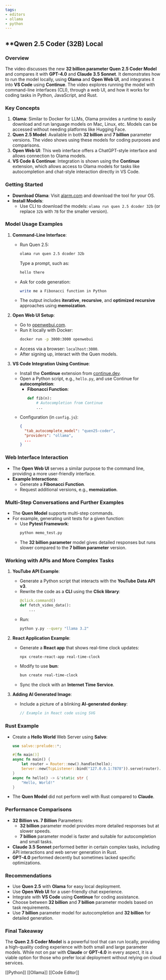 ```yaml
---
tags:
- editors
- ollama
- python
---
```


## **Qwen 2.5 Coder (32B) Local

### Overview

The video discusses the new **32 billion parameter Quen 2.5 Coder Model** and compares it with **GPT-4.0** and **Claude 3.5 Sonnet**. It demonstrates how to run the model locally, using **Olama** and **Open Web UI**, and integrates it into **VS Code** using **Continue**. The video explores running the model with command-line interfaces (CLI), through a web UI, and how it works for coding tasks in Python, JavaScript, and Rust.

### Key Concepts

1. **Olama**: Similar to Docker for LLMs, Olama provides a runtime to easily download and run language models on Mac, Linux, etc. Models can be accessed without needing platforms like Hugging Face.
2. **Quen 2.5 Model**: Available in both **32 billion** and **7 billion** parameter versions. The video shows using these models for coding purposes and comparisons.
3. **Open Web UI**: This web interface offers a ChatGPT-style interface and allows connection to Olama models.
4. **VS Code & Continue**: Integration is shown using the **Continue** extension, which allows access to Olama models for tasks like autocompletion and chat-style interaction directly in VS Code.

### Getting Started

- **Download Olama**: Visit [alarm.com](https://alarm.com) and download the tool for your OS.
- **Install Models**:
  - Use CLI to download the models: `olama run quen 2.5 dcoder 32b` (or replace `32b` with `7B` for the smaller version).

### Model Usage Examples

1. **Command-Line Interface**:
   - Run Quen 2.5:
     ```bash
     olama run quen 2.5 dcoder 32b
     ```

     Type a prompt, such as:

     ```bash
     hello there
     ```
   - Ask for code generation:
     ```bash
     write me a Fibonacci function in Python
     ```
   - The output includes **iterative**, **recursive**, and **optimized recursive** approaches using **memoization**.

2. **Open Web UI Setup**:
   - Go to [openwebui.com](https://openwebui.com).
   - Run it locally with Docker:
     ```bash
     docker run -p 3000:3000 openwebui
     ```
   - Access via a browser: `localhost:3000`.
   - After signing up, interact with the Quen models.

3. **VS Code Integration Using Continue**:
   - Install the **Continue** extension from [continue.dev](https://continue.dev).
   - Open a Python script, e.g., `hello.py`, and use Continue for **autocompletion**:
     - **Fibonacci Function**:
       ```python
       def fib(n):
           # Autocompletion from Continue
           ...
       ```
   - Configuration (in `config.js`):
     ```json
     {
       "tab_autocomplete_model": "quen25-coder",
       "providers": "ollama",
       ...
     }
     ```

### Web Interface Interaction

- The **Open Web UI** serves a similar purpose to the command line, providing a more user-friendly interface.
- **Example Interactions**:
  - Generate a **Fibonacci Function**.
  - Request additional versions, e.g., **memoization**.

### Multi-Step Conversations and Further Examples

- The **Quen Model** supports multi-step commands.
- For example, generating unit tests for a given function:
  - Use **Pytest Framework**:
    ```bash
    python memo_test.py
    ```
  - The **32 billion parameter** model gives detailed responses but runs slower compared to the **7 billion parameter** version.

### Working with APIs and More Complex Tasks

1. **YouTube API Example**:
   - Generate a Python script that interacts with the **YouTube Data API v3**.
   - Rewrite the code as a **CLI** using the **Click library**:
     ```python
     @click.command()
     def fetch_video_data():
         ...
     ```
   - Run:
     ```bash
     python y.py --query "llama 3.2"
     ```

2. **React Application Example**:
   - Generate a **React app** that shows real-time clock updates:
     ```bash
     npx create-react-app real-time-clock
     ```
   - Modify to use **bun**:
     ```bash
     bun create real-time-clock
     ```
   - Sync the clock with an **Internet Time Service**.

3. **Adding AI Generated Image**:
   - Include a picture of a blinking **AI-generated donkey**:
     ```javascript
     // Example in React code using SVG
     ```

### Rust Example

- Create a **Hello World** Web Server using **Salvo**:
  ```rust
  use salvo::prelude::*;

  #[fn main()]
  async fn main() {
      let router = Router::new().handle(hello);
      Server::new(TcpListener::bind("127.0.0.1:7878")).serve(router).await;
  }
  async fn hello() -> &'static str {
      "Hello, World!"
  }
  ```
- The **Quen Model** did not perform well with Rust compared to **Claude**.

### Performance Comparisons

- **32 Billion vs. 7 Billion** Parameters:
  - **32 billion** parameter model provides more detailed responses but at slower speeds.
  - **7 billion** parameter model is faster and suitable for autocompletion and small tasks.
- **Claude 3.5 Sonnet** performed better in certain complex tasks, including API interactions and web server generation in Rust.
- **GPT-4.0** performed decently but sometimes lacked specific optimizations.

### Recommendations

- Use **Quen 2.5** with **Olama** for easy local deployment.
- Use **Open Web UI** for a user-friendly chat experience.
- Integrate with **VS Code** using **Continue** for coding assistance.
- Choose between **32 billion** and **7 billion** parameter models based on task requirements.
- Use **7 billion** parameter model for autocompletion and **32 billion** for detailed generation.

### Final Takeaway

The **Quen 2.5 Coder Model** is a powerful tool that can run locally, providing a high-quality coding experience with both small and large parameter models. While not on par with **Claude** or **GPT-4.0** in every aspect, it is a viable option for those who prefer local deployment without relying on cloud services.

 [[Python]]  [[Ollama]]  [[Code Editor]]